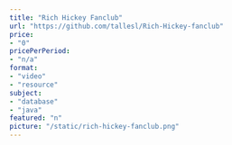 ```yaml
---
title: "Rich Hickey Fanclub"
url: "https://github.com/tallesl/Rich-Hickey-fanclub"
price: 
- "0"
pricePerPeriod: 
- "n/a"
format: 
- "video"
- "resource"
subject: 
- "database"
- "java"
featured: "n"
picture: "/static/rich-hickey-fanclub.png"
---
```

